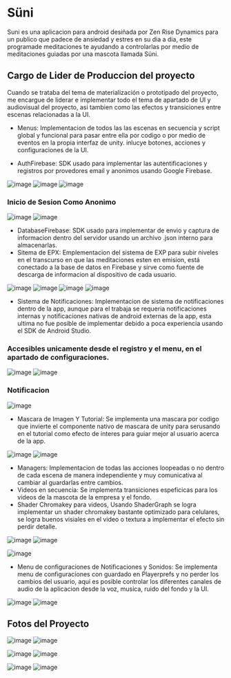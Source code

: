 # Süni

Suni es una aplicacion para android desiñada por Zen Rise Dynamics para un publico que padece de ansiedad y estres en su dia a dia, este programade meditaciones te ayudando a controlarlas por medio de meditaciones guiadas por una mascota llamada Süni.

## Cargo de Lider de Produccion del proyecto

Cuando se trataba del tema de materialización o prototipado del proyecto, me encargue de liderar e implementar todo el tema de apartado de UI y audiovisual del proyecto, asi tambien como las efectos y transiciones entre escenas relacionadas a la UI. 

- Menus: Implementacion de todos las las escenas en secuencia y script global y funcional para pasar entre ella por codigo o por medio de eventos en la propia interfaz de unity. inlucye botones, acciones y configuraciones de la UI.

- AuthFirebase: SDK usado para implementar las autentificaciones y registros por provedores email y anonimos usando Google Firebase.

![image](https://github.com/Michikatsu0/TallerVI_Proyecto/assets/68073260/b6a8e2b3-9b85-453b-b338-7965edbd489a)
![image](https://github.com/Michikatsu0/TallerVI_Proyecto/assets/68073260/7ea55620-85a5-4832-a40d-2bc3e655546d)
![image](https://github.com/Michikatsu0/TallerVI_Proyecto/assets/68073260/e37a4eeb-9021-445c-b08e-e0088ec0431a)

### Inicio de Sesion Como Anonimo

![image](https://github.com/Michikatsu0/TallerVI_Proyecto/assets/68073260/9a4f5d3b-8a51-4b8b-b9b1-a981dc1d1792)
![image](https://github.com/Michikatsu0/TallerVI_Proyecto/assets/68073260/8c4ca901-4461-43a3-96c0-947ad5b1d2e2)

- DatabaseFirebase: SDK usado para implementar de envio y captura de informacion dentro del servidor usando un archivo .json interno para almacenarlas.
- Sitema de EPX: Emplementacion del sistema de EXP para subir niveles en el transcurso en que las meditaciones esten en emision, está conectado a la base de datos en Firebase y sirve como fuente de descarga de informacion al dispositivo de cada usuario.

![image](https://github.com/Michikatsu0/TallerVI_Proyecto/assets/68073260/02ee6702-0e75-47ee-8365-e19a6bd32dcc)
![image](https://github.com/Michikatsu0/TallerVI_Proyecto/assets/68073260/b2dbe58e-e8fe-4433-8c52-8f11b373fff2)
![image](https://github.com/Michikatsu0/TallerVI_Proyecto/assets/68073260/16b1f153-39dc-41a4-8b90-33b5e072ea14)
![image](https://github.com/Michikatsu0/TallerVI_Proyecto/assets/68073260/85e63843-a8a3-48ed-a068-29b63db662a8)

- Sistema de Notificaciones: Implementacion de sistema de notificaciones dentro de la app, aunque para el trabaja se requeria notificaciones internas y notificaciones nativas de android externas de la app, esta ultima no fue posible de implementar debido a poca experiencia usando el SDK de Android Studio.
 
### Accesibles unicamente desde el registro y el menu, en el apartado de configuraciones.

![image](https://github.com/Michikatsu0/TallerVI_Proyecto/assets/68073260/e63eff6d-f226-439f-8aff-84d114006dc6)
![image](https://github.com/Michikatsu0/TallerVI_Proyecto/assets/68073260/edd1d97a-2e84-4f8c-92ba-c0b67bc9d05d)

### Notificacion

![image](https://github.com/Michikatsu0/TallerVI_Proyecto/assets/68073260/b9a6a13a-eb22-415b-ab1d-240c578437e1)


- Mascara de Imagen Y Tutorial: Se implementa una mascara por codigo que invierte el componente nativo de mascara de unity para serusando en el tutorial como efecto de interes para guiar mejor al usuario acerca de la app.

![image](https://github.com/Michikatsu0/TallerVI_Proyecto/assets/68073260/5935b9cf-af32-4a51-8e99-b0df82180daf)
![image](https://github.com/Michikatsu0/TallerVI_Proyecto/assets/68073260/72d55d2d-62c0-484b-ab06-c73353dc7f47)

- Managers: Implementacion de todas las acciones loopeadas o no dentro de cada escena de manera independiente y muy comunicativa al cambiar al guardarlas entre cambios.
- Videos en secuencia: Se implementa transiciones espeficicas para los videos de la mascota de la empresa y el fondo.
- Shader Chromakey para videos, Usando ShaderGraph se logra implementar un shader chromakey bastante optimizado para celulares, se logra buenos visiales en el video o textura a implementar el efecto sin perdir detalle.

![image](https://github.com/Michikatsu0/TallerVI_Proyecto/assets/68073260/52c6e0d1-370c-4999-9524-8539962896c1)
![image](https://github.com/Michikatsu0/TallerVI_Proyecto/assets/68073260/caa8374b-cfd7-405d-9820-af7f31aed235)

![image](https://github.com/Michikatsu0/TallerVI_Proyecto/assets/68073260/243c5433-25b7-4e23-baf5-6b3e3a49aa1a)

- Menu de configuraciones de Notificaciones y Sonidos: Se implementa menu de configuraciones con guardado en Playerprefs y no perder los cambios del usuario, aqui es posible controlar los diferentes canales de audio de la aplicacion desde la voz, musica, ruido del fondo y la UI. 

![image](https://github.com/Michikatsu0/TallerVI_Proyecto/assets/68073260/275f9235-91d6-4768-992d-04703ec371e7)
![image](https://github.com/Michikatsu0/TallerVI_Proyecto/assets/68073260/d045cc11-8d60-4bf1-8c33-6f95b0fd5aaa)


## Fotos del Proyecto

![image](https://github.com/Michikatsu0/TallerVI_Proyecto/assets/68073260/fe0ecfb5-8750-48f6-88c9-53ab0f3723bc)
![image](https://github.com/Michikatsu0/TallerVI_Proyecto/assets/68073260/d5399b56-30bb-40af-b459-f5ee5e0fe9d8)

![image](https://github.com/Michikatsu0/TallerVI_Proyecto/assets/68073260/c36a764f-59ac-4524-ad75-b44ce71050b0)
![image](https://github.com/Michikatsu0/TallerVI_Proyecto/assets/68073260/1d017841-f40f-4cfe-b03d-5ef041040689)

![image](https://github.com/Michikatsu0/TallerVI_Proyecto/assets/68073260/2e654b38-2b76-485c-ae94-5b0c1b8e9699)
![image](https://github.com/Michikatsu0/TallerVI_Proyecto/assets/68073260/bcf89059-76ec-4777-a4df-a8986a0e5297)
